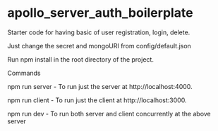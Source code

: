 # apollo_server_auth_boilerplate
Starter code for having basic of user registration, login, delete.

  Just change the secret and mongoURI from config/default.json
 
  Run npm install in the root directory of the project.
  
 Commands
 
  npm run server - To run just the server at http://localhost:4000.
  
  npm run client - To run just the client at http://localhost:3000.

  npm run dev - To run both server and client concurrently at the above server
